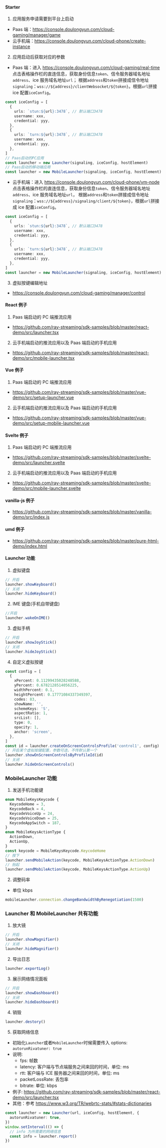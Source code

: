 #### Starter

1. 应用服务申请需要到平台上启动

- Paas 端：https://console.doulongyun.com/cloud-gaming/manager/game
- 云手机端：https://console.doulongyun.com/cloud-phone/create-instance

2. 应用启动后获取对应的参数

- Paas 端：进入 https://console.doulongyun.com/cloud-gaming/real-time
  点击表格操作栏的直连信息，获取身份信息`token`、信令服务器域名地址`address`、ice 服务域名地址`url`；
  根据`address`和`token`拼接成信令地址`signaling`：`wss://${address}/clientWebsocket/${token}`。根据`url`拼接 ice 配置`iceConfig`。

```typescript
const iceConfig = [
  {
    urls: `stun:${url}:3478`, // 默认端口3478
    username: xxx,
    credential: yyy,
  },
  {
    urls: `turn:${url}:3478`, // 默认端口3478
    username: xxx,
    credential: yyy,
  },
]
// Paas启动的PC应用
const launcher = new Launcher(signaling, iceConfig, hostElement)
// Paas启动的移动端应用
const launcher = new MobileLauncher(signaling, iceConfig, hostElement)
```

- 云手机端：进入 https://console.doulongyun.com/cloud-phone/vm-node
  点击表格操作栏的直连信息，获取身份信息`token`、信令服务器域名地址`address`、ice 服务域名地址`url`，
  根据`address`和`token`拼接成信令地址`signaling`：`wss://${address}/signaling/client/${token}`，根据`url`拼接成 ice 配置`iceConfig`。

```typescript
const iceConfig = [
  {
    urls: `stun:${url}:3478`, // 默认端口3478
    username: xxx,
    credential: yyy,
  },
  {
    urls: `turn:${url}:3478`, // 默认端口3478
    username: xxx,
    credential: yyy,
  },
]
const launcher = new MobileLauncher(signaling, iceConfig, hostElement)
```

3. 虚拟按键编辑地址

- https://console.doulongyun.com/cloud-gaming/manager/control

#### React 例子

1. Paas 端启动的 PC 端推流应用

- https://github.com/ray-streaming/sdk-samples/blob/master/react-demo/src/launcher.tsx

2. 云手机端启动的推流应用以及 Paas 端启动的手机应用

- https://github.com/ray-streaming/sdk-samples/blob/master/react-demo/src/mobile-launcher.tsx

#### Vue 例子

1. Paas 端启动的 PC 端推流应用

- https://github.com/ray-streaming/sdk-samples/blob/master/vue-demo/src/setup-launcher.vue

2. 云手机端启动的推流应用以及 Paas 端启动的手机应用

- https://github.com/ray-streaming/sdk-samples/blob/master/vue-demo/src/setup-mobile-launcher.vue

#### Svelte 例子

1. Paas 端启动的 PC 端推流应用

- https://github.com/ray-streaming/sdk-samples/blob/master/svelte-demo/src/launcher.svelte

2. 云手机端启动的推流应用以及 Paas 端启动的手机应用

- https://github.com/ray-streaming/sdk-samples/blob/master/svelte-demo/src/mobile-launcher.svelte

#### vanilla-js 例子

- https://github.com/ray-streaming/sdk-samples/blob/master/vanilla-demo/src/index.js

#### umd 例子

- https://github.com/ray-streaming/sdk-samples/blob/master/pure-html-demo/index.html

#### Launcher 功能

1. 虚拟键盘

```typescript
// 开启
launcher.showKeyboard()
// 关闭
launcher.hideKeyboard()
```

2. IME 键盘(手机自带键盘)

```typescript
//开启
launcher.wakeOnIME()
```

3. 虚拟手柄

```typescript
// 开启
launcher.showJoyStick()
// 关闭
launcher.hideJoyStick()
```

4. 自定义虚拟按键

```typescript
const config = [
  {
    xPercent: 0.11299435028248588,
    yPercent: 0.6782128514056225,
    widthPercent: 0.1,
    heightPercent: 0.17771084337349397,
    codes: 83,
    showName: '',
    schemeKeys: 'S',
    aspectRatio: 1,
    srcList: [],
    type: 0,
    opacity: 1,
    anchor: 'screen',
  },
]
const id = launcher.createOnScreenControlsProfile('control1', config)
// 开启某个虚拟按键配置，参数可选，不传默认第一个
launcher.showOnScreenControlsByProfileId(id)
// 关闭
launcher.hideOnScreenControls()
```

### MobileLauncher 功能

1. 发送手机功能键

```typescript
enum MobileKeysKeycode {
  KeycodeHome = 3,
  KeycodeBack = 4,
  KeycodeVoiceUp = 24,
  KeycodeVoiceDown = 25,
  KeycodeAppSwitch = 187,
}
enum MobileKeysActionType {
  ActionDown,
  ActionUp,
}
const keycode = MobileKeysKeycode.KeycodeHome
// 按下
launcher.sendMobileAction(keycode, MobileKeysActionType.ActionDown)
// 抬起
launcher.sendMobileAction(keycode, MobileKeysActionType.ActionUp)
```

2. 调整码率
- 单位 kbps

```typescript
mobileLauncher.connection.changeBandwidthByRenegotiation(1500)
```

### Launcher 和 MobileLauncher 共有功能

1. 放大镜

```typescript
// 开启
launcher.showMagnifier()
// 关闭
launcher.hideMagnifier()
```

2. 导出日志

```typescript
launcher.exportLog()
```

3. 展示网络情况面板

```typescript
// 开启
launcher.showDashboard()
// 关闭
launcher.hideDashboard()
```

4. 销毁

```typescript
launcher.destory()
```

5. 获取网络信息

- 初始化`Launcher`或者`MobileLauncher`时候需要传入 options: `autorunRivatuner: true`
- 说明:
  - fps: 帧数
  - latency: 客户端与节点端服务之间来回的时间，单位: ms
  - rtt: 客户端与 ICE 服务器之间来回的时间，单位: ms
  - packetLossRate: 丢包率
  - bitrate: 单位: kbps
- 例子: https://github.com/ray-streaming/sdk-samples/blob/master/react-demo/src/launcher.tsx
- 其他：参考 https://www.w3.org/TR/webrtc-stats/#stats-dictionaries

```typescript
const launcher = new Launcher(url, iceConfig, hostElement, {
  autorunRivatuner: true,
})
window.setInterval(() => {
  // info 为所需要的网络信息
  const info = launcher.report()
})
```
